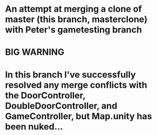 # An attempt at merging a clone of master (this branch, masterclone) with Peter's gametesting branch
# BIG WARNING
# In this branch I've successfully resolved any merge conflicts with the DoorController, DoubleDoorController, and GameController, but Map.unity has been nuked...
